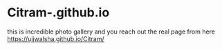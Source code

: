 # Citram-.github.io
this is incredible photo gallery and you reach out the real page from here https://ujjwalsha.github.io/Citram/
